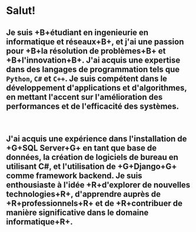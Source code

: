 <br />

# Salut!


## Je suis +B+étudiant en ingenieurie en informatique et réseaux+B+, et j'ai une passion pour +B+la résolution de problèmes+B+ et +B+l'innovation+B+. J'ai acquis une expertise dans des langages de programmation tels que `Python`, `C#` et `C++`. Je suis compétent dans le développement d'applications et d'algorithmes, en mettant l'accent sur l'amélioration des performances et de l'efficacité des systèmes.

<br/>

## J'ai acquis une expérience dans l'installation de +G+SQL Server+G+ en tant que base de données, la création de logiciels de bureau en utilisant C#, et l'utilisation de +G+Django+G+ comme framework backend. Je suis enthousiaste à l'idée +R+d'explorer de nouvelles technologies+R+, d'apprendre auprès de +R+professionnels+R+ et de +R+contribuer de manière significative dans le domaine informatique+R+.